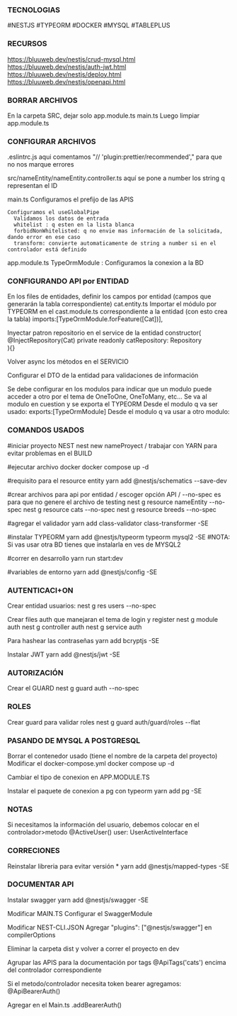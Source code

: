 ### TECNOLOGIAS

  #NESTJS
  #TYPEORM
  #DOCKER
  #MYSQL
  #TABLEPLUS

### RECURSOS
  https://bluuweb.dev/nestjs/crud-mysql.html
  https://bluuweb.dev/nestjs/auth-jwt.html
  https://bluuweb.dev/nestjs/deploy.html
  https://bluuweb.dev/nestjs/openapi.html

### BORRAR ARCHIVOS
  En la carpeta SRC, dejar solo
    app.module.ts
    main.ts
  Luego limpiar app.module.ts

### CONFIGURAR ARCHIVOS
  .eslintrc.js
    aqui comentamos "// 'plugin:prettier/recommended'," para que no nos marque errores

  src/nameEntity/nameEntity.controller.ts
    aquí se pone a number los string q representan el ID
  
  main.ts
    Configuramos el prefijo de las APIS

    Configuramos el useGlobalPipe
      Validamos los datos de entrada
      whitelist : q esten en la lista blanca
      forbidNonWhitelisted: q no envie mas información de la solicitada, dando error en ese caso
      transform: convierte automaticamente de string a number si en el controlador está definido

  app.module.ts
    TypeOrmModule : Configuramos la conexion a la BD


  ### CONFIGURANDO API por ENTIDAD

  En los files de entidades, definir los campos por entidad (campos que generarán la tabla correspondiente)
    cat.entity.ts
  Importar el módulo por TYPEORM en el cast.module.ts correspondiente a la entidad (con esto crea la tabla)
    imports:[TypeOrmModule.forFeature([Cat])],

  Inyectar patron repositorio en el service de la entidad
  constructor(
    @InjectRepository(Cat)
    private readonly catRepository: Repository<Cat>  
  ){}

  Volver async los métodos en el SERVICIO

  Configurar el DTO de la entidad para validaciones de información

  Se debe configurar en los modulos para indicar que un modulo puede acceder a otro
  por el tema de OneToOne, OneToMany, etc...
  Se va al modulo en cuestion y se exporta el TYPEORM
  Desde el modulo q va ser usado:
      exports:[TypeOrmModule]
  Desde el modulo q va usar a otro modulo: 
      
  
### COMANDOS USADOS

  #iniciar proyecto NEST
  nest new nameProyect / trabajar con YARN para evitar problemas en el BUILD

  #ejecutar archivo docker
  docker compose up -d

  #requisito para el resource entity
  yarn add @nestjs/schematics --save-dev

  #crear archivos para api por entidad / escoger opción API / --no-spec es para que no genere el archivo de testing
  nest g resource nameEntity --no-spec
  nest g resource cats --no-spec
  nest g resource breeds --no-spec
  
  #agregar el validador
  yarn add class-validator class-transformer -SE

  #instalar TYPEORM
  yarn add @nestjs/typeorm typeorm mysql2 -SE
    #NOTA: Si vas usar otra BD tienes que instalarla en ves de MYSQL2

  #correr en desarrollo
    yarn run start:dev

  #variables de entorno
  yarn add @nestjs/config -SE


### AUTENTICACI+ON
  Crear entidad usuarios:
    nest g res users --no-spec

  Crear files auth que manejaran el tema de login y register
  nest g module auth
  nest g controller auth
  nest g service auth

  Para hashear las contraseñas
    yarn add bcryptjs -SE

  Instalar JWT
    yarn add @nestjs/jwt -SE

### AUTORIZACIÓN

  Crear el GUARD
  nest g guard auth --no-spec

### ROLES
  Crear guard para validar roles
  nest g guard auth/guard/roles --flat


### PASANDO DE MYSQL A POSTGRESQL

  Borrar el contenedor usado (tiene el nombre de la carpeta del proyecto)
  Modificar el docker-compose.yml
  docker compose up -d

  Cambiar el tipo de conexion en APP.MODULE.TS

  Instalar el paquete de conexion a pg con typeorm
  yarn add pg -SE

### NOTAS

  Si necesitamos la información del usuario, debemos colocar en el controlador>metodo
    @ActiveUser() user: UserActiveInterface

  
### CORRECIONES
  Reinstalar libreria para evitar versión *
  yarn add @nestjs/mapped-types -SE

### DOCUMENTAR API
  Instalar swagger
  yarn add @nestjs/swagger -SE

  Modificar MAIN.TS
  Configurar el SwaggerModule
  
  Modificar NEST-CLI.JSON
  Agregar  "plugins": ["@nestjs/swagger"] en compilerOptions

  Eliminar la carpeta dist y volver a correr el proyecto en dev

  Agrupar las APIS para la documentación por tags
  @ApiTags('cats') encima del controlador correspondiente

  Si el metodo/controlador necesita token bearer agregamos:
  @ApiBearerAuth()

  Agregar en el Main.ts
  .addBearerAuth()